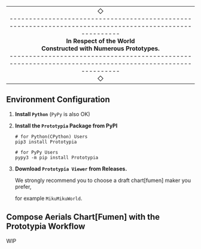 <table align="center"><tr><td align="center" width="9999">
◇<br />
--------------------------------------------------------------------------------------------------------<br />
<b>In Respect of the World<br />
Constructed with Numerous Prototypes.</b><br />
--------------------------------------------------------------------------------------------------------<br />◇
</td></tr></table>

## Environment Configuration

1. **Install `Python`** (`PyPy` is also OK)

2. **Install the `Prototypia` Package from PyPI**
   
   ```shell
   # for Python(CPython) Users
   pip3 install Prototypia

   # for PyPy Users
   pypy3 -m pip install Prototypia
   ```

3. **Download `Prototypia Viewer` from Releases.**

   We strongly recommend you to choose a draft chart[fumen] maker you prefer,

   for example `MikuMikuWorld`.

## Compose Aerials Chart[Fumen] with the Prototypia Workflow

WIP
